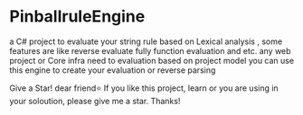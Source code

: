 # PinballruleEngine
a C# project to evaluate your string rule based on  Lexical analysis , some features are like reverse evaluate fully function evaluation and etc.
any web project or Core infra need to evaluation based on project model you can use this engine to create your evaluation or reverse parsing 

Give a Star! dear friend⭐
If you like this project, learn or you are using in your soloution, please give me a star. Thanks!
